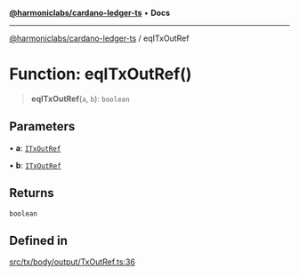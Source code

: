 [**@harmoniclabs/cardano-ledger-ts**](../README.md) • **Docs**

***

[@harmoniclabs/cardano-ledger-ts](../globals.md) / eqITxOutRef

# Function: eqITxOutRef()

> **eqITxOutRef**(`a`, `b`): `boolean`

## Parameters

• **a**: [`ITxOutRef`](../interfaces/ITxOutRef.md)

• **b**: [`ITxOutRef`](../interfaces/ITxOutRef.md)

## Returns

`boolean`

## Defined in

[src/tx/body/output/TxOutRef.ts:36](https://github.com/HarmonicLabs/cardano-ledger-ts/blob/94dd590ffe94133126b0d8d49920fc7b002e1975/src/tx/body/output/TxOutRef.ts#L36)
